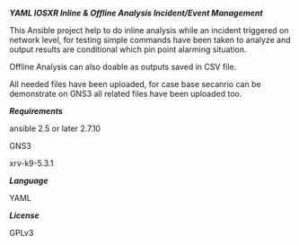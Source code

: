 *****YAML IOSXR Inline & Offline Analysis Incident/Event Management*****

This Ansible project help to do inline analysis while an incident triggered on network level, for testing simple commands have been taken to analyze and output results are conditional which pin point alarming situation.

Offline Analysis can also doable as outputs saved in CSV file.

All needed files have been uploaded, for case base secanrio can be demonstrate on GNS3 all related files have been uploaded too.

*****Requirements*****

ansible 2.5 or later 2.7.10

GNS3

xrv-k9-5.3.1


*****Language*****

YAML


*****License*****

GPLv3
